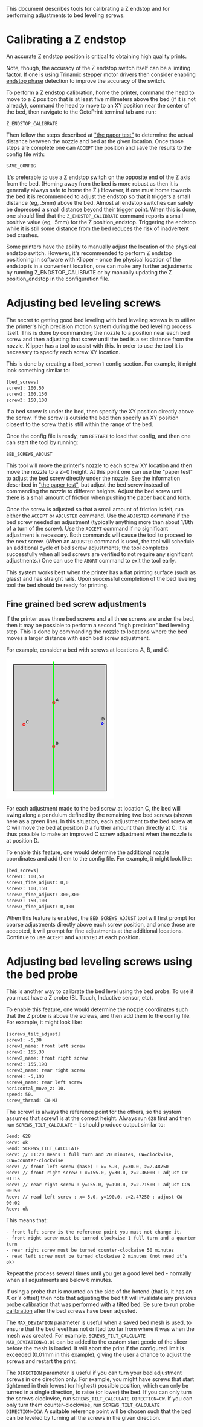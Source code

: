This document describes tools for calibrating a Z endstop and for performing
adjustments to bed leveling screws.

# Calibrating a Z endstop

An accurate Z endstop position is critical to obtaining high quality prints.

Note, though, the accuracy of the Z endstop switch itself can be a limiting
factor. If one is using Trinamic stepper motor drivers then consider enabling
[endstop phase](Endstop_Phase.md) detection to improve the accuracy of the
switch.

To perform a Z endstop calibration, home the printer, command the head to move
to a Z position that is at least five millimeters above the bed (if it is not
already), command the head to move to an XY position near the center of the bed,
then navigate to the OctoPrint terminal tab and run:

```
Z_ENDSTOP_CALIBRATE
```

Then follow the steps described at ["the paper
test"](Bed_Level.md#the-paper-test) to determine the actual distance between the
nozzle and bed at the given location. Once those steps are complete one can
`ACCEPT` the position and save the results to the config file with:

```
SAVE_CONFIG
```

It's preferable to use a Z endstop switch on the opposite end of the Z axis from
the bed. (Homing away from the bed is more robust as then it is generally always
safe to home the Z.) However, if one must home towards the bed it is recommended
to adjust the endstop so that it triggers a small distance (eg, .5mm) above the
bed. Almost all endstop switches can safely be depressed a small distance beyond
their trigger point. When this is done, one should find that the
`Z_ENDSTOP_CALIBRATE` command reports a small positive value (eg, .5mm) for the
Z position_endstop. Triggering the endstop while it is still some distance from
the bed reduces the risk of inadvertent bed crashes.

Some printers have the ability to manually adjust the location of the physical
endstop switch. However, it's recommended to perform Z endstop positioning in
software with Klipper - once the physical location of the endstop is in a
convenient location, one can make any further adjustments by running
Z_ENDSTOP_CALIBRATE or by manually updating the Z position_endstop in the
configuration file.

# Adjusting bed leveling screws

The secret to getting good bed leveling with bed leveling screws is to utilize
the printer's high precision motion system during the bed leveling process
itself. This is done by commanding the nozzle to a position near each bed screw
and then adjusting that screw until the bed is a set distance from the nozzle.
Klipper has a tool to assist with this. In order to use the tool it is necessary
to specify each screw XY location.

This is done by creating a `[bed_screws]` config section. For example, it might
look something similar to:

```
[bed_screws]
screw1: 100,50
screw2: 100,150
screw3: 150,100
```

If a bed screw is under the bed, then specify the XY position directly above the
screw. If the screw is outside the bed then specify an XY position closest to
the screw that is still within the range of the bed.

Once the config file is ready, run `RESTART` to load that config, and then one
can start the tool by running:

```
BED_SCREWS_ADJUST
```

This tool will move the printer's nozzle to each screw XY location and then move
the nozzle to a Z=0 height. At this point one can use the "paper test" to adjust
the bed screw directly under the nozzle. See the information described in ["the
paper test"](Bed_Level.md#the-paper-test), but adjust the bed screw instead of
commanding the nozzle to different heights. Adjust the bed screw until there is
a small amount of friction when pushing the paper back and forth.

Once the screw is adjusted so that a small amount of friction is felt, run
either the `ACCEPT` or `ADJUSTED` command. Use the `ADJUSTED` command if the bed
screw needed an adjustment (typically anything more than about 1/8th of a turn
of the screw). Use the `ACCEPT` command if no significant adjustment is
necessary. Both commands will cause the tool to proceed to the next screw. (When
an `ADJUSTED` command is used, the tool will schedule an additional cycle of bed
screw adjustments; the tool completes successfully when all bed screws are
verified to not require any significant adjustments.) One can use the `ABORT`
command to exit the tool early.

This system works best when the printer has a flat printing surface (such as
glass) and has straight rails. Upon successful completion of the bed leveling
tool the bed should be ready for printing.

## Fine grained bed screw adjustments

If the printer uses three bed screws and all three screws are under the bed,
then it may be possible to perform a second "high precision" bed leveling step.
This is done by commanding the nozzle to locations where the bed moves a larger
distance with each bed screw adjustment.

For example, consider a bed with screws at locations A, B, and C:

![bed_screws](img/bed_screws.svg.png)

For each adjustment made to the bed screw at location C, the bed will swing
along a pendulum defined by the remaining two bed screws (shown here as a green
line). In this situation, each adjustment to the bed screw at C will move the
bed at position D a further amount than directly at C. It is thus possible to
make an improved C screw adjustment when the nozzle is at position D.

To enable this feature, one would determine the additional nozzle coordinates
and add them to the config file. For example, it might look like:

```
[bed_screws]
screw1: 100,50
screw1_fine_adjust: 0,0
screw2: 100,150
screw2_fine_adjust: 300,300
screw3: 150,100
screw3_fine_adjust: 0,100
```

When this feature is enabled, the `BED_SCREWS_ADJUST` tool will first prompt for
coarse adjustments directly above each screw position, and once those are
accepted, it will prompt for fine adjustments at the additional locations.
Continue to use `ACCEPT` and `ADJUSTED` at each position.

# Adjusting bed leveling screws using the bed probe

This is another way to calibrate the bed level using the bed probe. To use it
you must have a Z probe (BL Touch, Inductive sensor, etc).

To enable this feature, one would determine the nozzle coordinates such that the
Z probe is above the screws, and then add them to the config file. For example,
it might look like:

```
[screws_tilt_adjust]
screw1: -5,30
screw1_name: front left screw
screw2: 155,30
screw2_name: front right screw
screw3: 155,190
screw3_name: rear right screw
screw4: -5,190
screw4_name: rear left screw
horizontal_move_z: 10.
speed: 50.
screw_thread: CW-M3
```

The screw1 is always the reference point for the others, so the system assumes
that screw1 is at the correct height. Always run `G28` first and then run
`SCREWS_TILT_CALCULATE` - it should produce output similar to:

```
Send: G28
Recv: ok
Send: SCREWS_TILT_CALCULATE
Recv: // 01:20 means 1 full turn and 20 minutes, CW=clockwise, CCW=counter-clockwise
Recv: // front left screw (base) : x=-5.0, y=30.0, z=2.48750
Recv: // front right screw : x=155.0, y=30.0, z=2.36000 : adjust CW 01:15
Recv: // rear right screw : y=155.0, y=190.0, z=2.71500 : adjust CCW 00:50
Recv: // read left screw : x=-5.0, y=190.0, z=2.47250 : adjust CW 00:02
Recv: ok
```

This means that:

    - front left screw is the reference point you must not change it.
    - front right screw must be turned clockwise 1 full turn and a quarter turn
    - rear right screw must be turned counter-clockwise 50 minutes
    - read left screw must be turned clockwise 2 minutes (not need it's ok)

Repeat the process several times until you get a good level bed - normally when
all adjustments are below 6 minutes.

If using a probe that is mounted on the side of the hotend (that is, it has an X
or Y offset) then note that adjusting the bed tilt will invalidate any previous
probe calibration that was performed with a tilted bed. Be sure to run [probe
calibration](Probe_Calibrate.md) after the bed screws have been adjusted.

The `MAX_DEVIATION` parameter is useful when a saved bed mesh is used, to ensure
that the bed level has not drifted too far from where it was when the mesh was
created. For example, `SCREWS_TILT_CALCULATE MAX_DEVIATION=0.01` can be added to
the custom start gcode of the slicer before the mesh is loaded. It will abort
the print if the configured limit is exceeded (0.01mm in this example), giving
the user a chance to adjust the screws and restart the print.

The `DIRECTION` parameter is useful if you can turn your bed adjustment screws
in one direction only. For example, you might have screws that start tightened
in their lowest (or highest) possible position, which can only be turned in a
single direction, to raise (or lower) the bed. If you can only turn the screws
clockwise, run `SCREWS_TILT_CALCULATE DIRECTION=CW`. If you can only turn them
counter-clockwise, run `SCREWS_TILT_CALCULATE DIRECTION=CCW`. A suitable
reference point will be chosen such that the bed can be leveled by turning all
the screws in the given direction.
